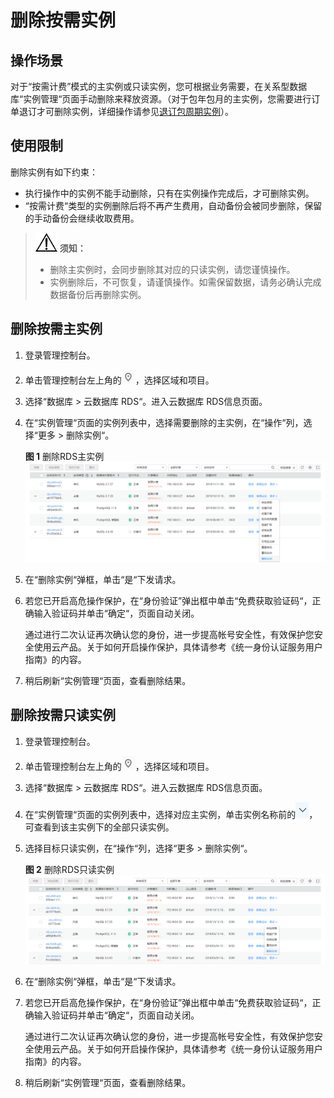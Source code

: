 # 删除按需实例<a name="zh-cn_topic_pg_0029128192"></a>

## 操作场景<a name="zh-cn_topic_0029128192_section50920834194327"></a>

对于“按需计费”模式的主实例或只读实例，您可根据业务需要，在关系型数据库“实例管理“页面手动删除来释放资源。（对于包年包月的主实例，您需要进行订单退订才可删除实例，详细操作请参见[退订包周期实例](退订包周期实例.md)）。

## 使用限制<a name="zh-cn_topic_0029128192_section815731552410"></a>

删除实例有如下约束：

-   执行操作中的实例不能手动删除，只有在实例操作完成后，才可删除实例。
-   “按需计费“类型的实例删除后将不再产生费用，自动备份会被同步删除，保留的手动备份会继续收取费用。

>![](public_sys-resources/icon-notice.gif) **须知：**   
>-   删除主实例时，会同步删除其对应的只读实例，请您谨慎操作。  
>-   实例删除后，不可恢复，请谨慎操作。如需保留数据，请务必确认完成数据备份后再删除实例。  

## 删除按需主实例<a name="zh-cn_topic_0029128192_section1011433142919"></a>

1.  登录管理控制台。
2.  单击管理控制台左上角的![](figures/Region灰色图标.png)，选择区域和项目。
3.  选择“数据库  \>  云数据库 RDS“。进入云数据库 RDS信息页面。
4.  在“实例管理“页面的实例列表中，选择需要删除的主实例，在“操作“列，选择“更多  \>  删除实例“。

    **图 1**  删除RDS主实例<a name="zh-cn_topic_0029128192_fig115961458507"></a>  
    ![](figures/删除RDS主实例.png "删除RDS主实例")

5.  在“删除实例“弹框，单击“是“下发请求。
6.  若您已开启高危操作保护，在“身份验证”弹出框中单击“免费获取验证码“，正确输入验证码并单击“确定“，页面自动关闭。

    通过进行二次认证再次确认您的身份，进一步提高帐号安全性，有效保护您安全使用云产品。关于如何开启操作保护，具体请参考《统一身份认证服务用户指南》的内容。

7.  稍后刷新“实例管理“页面，查看删除结果。

## 删除按需只读实例<a name="zh-cn_topic_0029128192_section486010764714"></a>

1.  登录管理控制台。
2.  单击管理控制台左上角的![](figures/Region灰色图标.png)，选择区域和项目。
3.  选择“数据库  \>  云数据库 RDS“。进入云数据库 RDS信息页面。
4.  在“实例管理“页面的实例列表中，选择对应主实例，单击实例名称前的![](figures/jiantou.png)，可查看到该主实例下的全部只读实例。
5.  选择目标只读实例，在“操作“列，选择“更多  \>  删除实例“。

    **图 2**  删除RDS只读实例<a name="zh-cn_topic_0029128192_fig844317561442"></a>  
    ![](figures/删除RDS只读实例.png "删除RDS只读实例")

6.  在“删除实例“弹框，单击“是“下发请求。
7.  若您已开启高危操作保护，在“身份验证”弹出框中单击“免费获取验证码“，正确输入验证码并单击“确定“，页面自动关闭。

    通过进行二次认证再次确认您的身份，进一步提高帐号安全性，有效保护您安全使用云产品。关于如何开启操作保护，具体请参考《统一身份认证服务用户指南》的内容。

8.  稍后刷新“实例管理“页面，查看删除结果。

